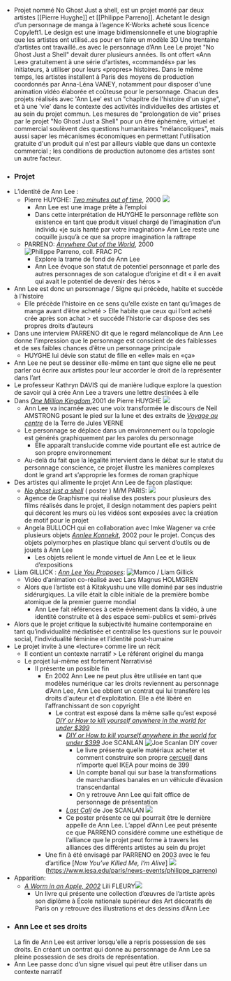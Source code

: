 - Projet nommé No Ghost Just a shell, est un projet monté par deux artistes [[Pierre Huyghe]] et [[Philippe Parreno]]. Achetant le design d’un personnage de manga à l’agence K-Works acheté sous licence Copyleft1. Le design est une image bidimensionnelle et une biographie que les artistes ont utilisé..es pour en faire un modèle 3D Une trentaine d’artistes ont travaillé..es avec le personnage d’Ann Lee
  Le projet "No Ghost Just a Shell" devait durer plusieurs années. Ils ont offert «Ann Lee» gratuitement à une série d'artistes, «commandés» par les initiateurs, à utiliser pour leurs «propres» histoires. Dans le même temps, les artistes installent à Paris des moyens de production coordonnés par Anna-Léna VANEY, notamment pour disposer d'une animation vidéo élaborée et coûteuse pour le personnage. Chacun des projets réalisés avec 'Ann Lee' est un "chapitre de l'histoire d'un signe", et à une 'vie' dans le contexte des activités individuelles des artistes et au sein du projet commun. Les mesures de "prolongation de vie" prises par le projet "No Ghost Just a Shell" pour un être éphémère, virtuel et commercial soulèvent des questions humanitaires "mélancoliques", mais aussi saper les mécanismes économiques en permettant l'utilisation gratuite d'un produit qui n'est par ailleurs viable que dans un contexte commercial ; les conditions de production autonome des artistes sont un autre facteur.
- ### Projet
- L’identité de Ann Lee :
	- Pierre HUYGHE: [*Two minutes out of time*](https://archives.mamco.ch/artistes_fichiers/H/huyghe.html), 2000 ![](https://archives.mamco.ch/artistes_fichiers/H/huyghe/annlee.jpg)
		- Ann Lee est une image prête à l’emploi
		- Dans cette interprétation de HUYGHE  le personnage reflète son existence en tant que produit visuel chargé de l’imagination d’un individu «je suis hanté par votre imagination» Ann Lee reste une coquille jusqu’à ce que sa propre imagination la rattrape
	- PARRENO: [*Anywhere Out of the World*](https://www.frac-poitou-charentes.org/pages/collection_artistes-parreno_FRAC.html), 2000 ![Philippe Parreno, coll. FRAC PC](https://www.frac-poitou-charentes.org/images/PARRENO_Anywhere_FRACPC.jpg)
		- Explore la trame de fond de Ann Lee
		- Ann Lee évoque son statut de potentiel personnage et parle des autres personnages de son catalogue d’origine et dit « il en avait qui avait le potentiel de devenir des héros »
- Ann Lee est donc un personnage / Signe qui précède, habite et succède à l’histoire
	- Elle précède l’histoire en ce sens qu’elle existe en tant qu’images de manga avant d’être acheté > Elle habite que ceux qui l’ont acheté crée après son achat > et succédé l’historie car dispose des ses propres droits d’auteurs
- Dans une interview PARRENO dit que le regard mélancolique de Ann Lee donne l’impression que le personnage est conscient de des faiblesses et de ses faibles chances d’être un personnage principale
	- HUYGHE lui dévie son statut de fille en «elle» mais en «ça»
- Ann Lee ne peut se dessiner elle-même en tant que signe elle ne peut parler ou écrire aux artistes pour leur accorder le droit de la représenter dans l’art
- Le professeur Kathryn DAVIS qui de manière ludique explore la question de savoir qui à crée Ann Lee a travers une lettre destinées à elle
- Dans [*One Million Kingdom*](https://lesoeuvres.pinaultcollection.com/fr/oeuvre/one-million-kingdoms),2001 de Pierre HUYGHE ![](https://lesoeuvres.pinaultcollection.com/media/styles/ex_v/s3/art/10780_visuel_DET_HUYGHE_OneMillionKingdoms.jpg?itok=E9xvngYL)
	- Ann Lee va incarnée avec une voix transformée le discours de Neil AMSTRONG posant le pied sur la lune et des extraits de [*Voyage au centre*](https://fr.wikipedia.org/wiki/Voyage_au_centre_de_la_Terre) de la Terre de Jules VERNE
	- Le personnage se déplace dans un environnement ou la topologie est générés graphiquement par les paroles du personnage
		- Elle apparaît translucide comme vide pourtant elle est autrice de son propre environnement
	- Au-delà du fait que la légalité intervient dans le débat sur le statut du personnage conscience, ce projet illustre les manières complexes dont le grand art s’approprie les formes de roman graphique
- Des artistes qui alimente le projet Ann Lee de façon plastique:
	- [*No ghost just a shell*](http://www.noghostjustashell.com/) ( poster ) M/M PARIS: ![](http://www.mmparis.com/noghost/no%20ghost_1280.jpg)
	- Agence de Graphisme qui réalise des posters pour plusieurs des films réalisés dans le projet, il design notamment des papiers peint qui décorent les murs où les vidéos sont exposées avec la création de motif pour le projet
	- Angela BULLOCH qui en collaboration avec Imke Wagener va crée plusieurs objets [*Annlee Konnekit*](https://unipub.uni-graz.at/obvugrhs/download/pdf/4590829?originalFilename=true), 2002 pour le projet. Conçus des objets polymorphes en plastique blanc qui servent d’outils ou de jouets à Ann Lee
		- Les objets relient le monde virtuel de Ann Lee et le lieux d’expositions
- Liam GILLICK : [*Ann Lee You Proposes*](https://www.youtube.com/watch?v=gPyndN9HSVw): ![Mamco / Liam Gillick](https://archive.mamco.ch/artistes_fichiers/G/gillick/AnnLee.jpg)
	- Vidéo d’animation co-réalisé avec Lars Magnus HOLMGREN
	- Alors que l’artiste est à Kitakyushu une ville dominé par ses industrie sidérurgiques. La ville était la cible initiale de la première bombe atomique de la premier guerre mondial
		- Ann Lee fait références à cette évènement dans la vidéo, à une identité construite et à des espace semi-publics et semi-privés
- Alors que le projet critique la subjectivité humaine contemporaine en tant qu’individualité médiatisée et centralise les questions sur le pouvoir social, l’individualité féminine et l’identité post-humaine
- Le projet invite à une «lecture» comme lire un récit
	- Il contient un contexte narratif > Le référent originel du manga
	- Le projet lui-même est fortement Narrativisé
		- Il présente un possible fin
			- En 2002 Ann Lee ne peut plus être utilisée en tant que modèles numérique car les droits reviennent au personnage d’Ann Lee, Ann Lee obtient un contrat qui lui transfère les droits d'auteur et d'exploitation. Elle a été libéré en l’affranchissant de son copyright
				- Le contrat est exposé dans la même salle qu’est exposé [*DIY or How to kill yourself anywhere in the world for under $399*](https://joescanlan.biz/store/diy/)
					- [*DIY or How to kill yourself anywhere in the world for under $399*](https://joescanlan.biz/store/diy/) Joe SCANLAN ![Joe Scanlan DIY cover](https://joescanlan.biz/wp-content/uploads/2018/06/1-Joe-Scanlan-DIY-Cover.jpg)
						- Le livre présente quelle matériaux acheter et comment construire son propre [cercueil](http://ensembles.mhka.be/items/9419/assets/20327) dans n’importe quel IKEA pour moins de 399
						- Un compte banal qui sur base la transformations de marchandises banales en un véhicule d’évasion transcendantal
						- On y retrouve Ann Lee qui fait office de personnage de présentation
					- [*Last Call*](http://ensembles.mhka.be/items/9419/assets/20785) de Joe SCANLAN ![](https://s3.amazonaws.com/mhka_ensembles_production/assets/public/000/020/785/large/Joe_Scanlan__Last_Call__2002_Peter_Cox__Eindhoven__Nederland_Collectie_Van_Abbemuseum__Eindhoven__Nederland.jpg?1392816706)
					- Ce poster présente ce qui pourrait être le dernière appelle de Ann Lee. L’appel d’Ann Lee peut présente ce que PARRENO considéré comme une esthétique de l’alliance que le projet peut forme à travers les alliances des différents artistes au sein du projet
			- Une fin à été envisagé par PARRENO en 2003 avec le feu d’artifice [*Now You’ve Killed Me, I’m Alive*] ![](https://www.iesa.edu/sites/default/files/li_xiaoyuan_philippe_parreno_and_quasi-objects3.jpg)(https://www.iesa.edu/paris/news-events/philippe_parreno)
- Apparition:
	- [*A Worm in an Apple, 2002*](https://www.nitesha.com/?pid=52746420) Lili FLEURY![](https://img20.shop-pro.jp/PA01188/451/product/52746420.jpg?20121210182736)
		- Un livre qui présente une collection d’œuvres de l’artiste après son diplôme à École nationale supérieur des Art décoratifs de Paris on y retrouve des illustrations et des dessins d’Ann Lee
- ### Ann Lee et ses droits
  La fin de Ann Lee est arriver lorsqu'elle a repris possession de ses droits. En créant un contrat qui donne au personnage de Ann Lee sa pleine possession de ses droits de représentation.
- Ann Lee passe donc d’un signe visuel qui peut être utiliser dans un contexte narratif